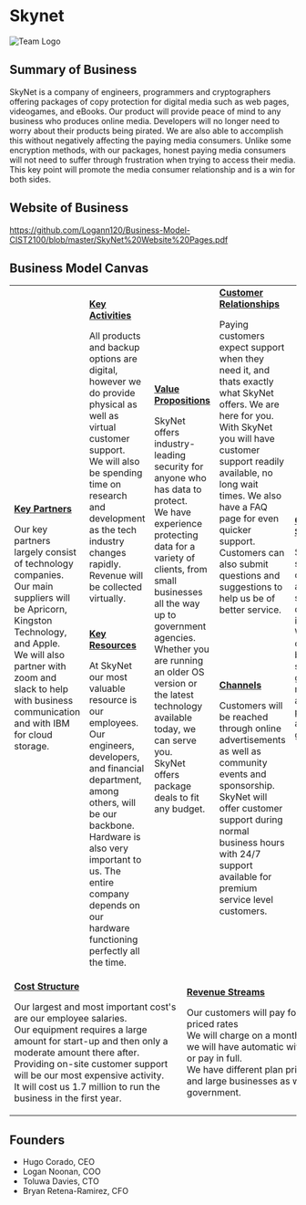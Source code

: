 # Skynet
![Team Logo](https://icon-library.com/images/information-technology-icon-png/information-technology-icon-png-28.jpg)
## Summary of Business
SkyNet is a company of engineers, programmers and cryptographers offering packages of copy protection for digital media such as web pages, videogames, and eBooks. Our product will provide peace of mind to any business who produces online media. Developers will no longer need to worry about their products being pirated. We are also able to accomplish this without negatively affecting the paying media consumers. Unlike some encryption methods, with our packages, honest paying media consumers will not need to suffer through frustration when trying to access their media. This key point will promote the media consumer relationship and is a win for both sides.      

## Website of Business
https://github.com/Logann120/Business-Model-CIST2100/blob/master/SkyNet%20Website%20Pages.pdf

## Business Model Canvas  

<table>
  <tr>
    <td rowspan="2">
      <b><a href="Key_Partners.md">Key Partners</a></b>
      <p>Our key partners largely consist of technology companies.<br>
      Our main suppliers will be Apricorn, Kingston Technology, and Apple.<br>
      We will also partner with zoom and slack to help with business communication and with IBM for cloud storage.</p>
    </td>
    <td>
      <b><a href="Key_Activities.md">Key Activities</a></b>
      <p>All products and backup options are digital, however we do provide physical as well as virtual customer support.<br>
      We will also be spending time on research and development as the tech industry changes rapidly.<br>
      Revenue will be collected virtually.</p>
    </td>
    <td rowspan="2" colspan="2">
      <b><a href="Value_Propositions.md">Value Propositions</a></b>
      <p>SkyNet offers industry-leading security for anyone who has data to protect.<br>
      We have experience protecting data for a variety of clients, from small businesses all the way up to government agencies.<br>   
      Whether you are running an older OS version or the latest technology available today, we can serve you.<br>
      SkyNet offers package deals to fit any budget.<br>
      <br><br><br><br><br>
    </td>
    <td>
      <b><a href="Customer_Relationships.md">Customer Relationships</a></b>
      <p>Paying customers expect support when they need it, and thats exactly what SkyNet offers. We are here for you.<br>
      With SkyNet you will have customer support readily available, no long wait times. We also have a FAQ page for even quicker support. 
      Customers can also submit questions and suggestions to help us be of better service.</p>
    </td>
    <td rowspan="2">
      <b><a href="Customer_Segments.md">Customer Segments</a></b>
      <p>SkyNet has something to offer for anyone with sensitive digital information.<br>
      We pride ourselves on being able to serve gamers, game manufacturers, authors, professionals and even government. </p>
    </td>
  </tr>
  <tr>
    <td>
      <b><a href="Key_Resources.md">Key Resources</a></b>
      <p>At SkyNet our most valuable resource is our employees. Our engineers, developers, and financial department, among others, will be our backbone.<br>
      Hardware is also very important to us. The entire company depends on our hardware functioning perfectly all the time. <br>
    </td>
    <td>
      <b><a href="Channels.md">Channels</a></b>
      <p>Customers will be reached through online advertisements as well as community events and sponsorship.<br>
      SkyNet will offer customer support during normal business hours with 24/7 support available for premium service level customers.</p>
    </td>
  </tr>
  <tr>
    <td colspan="3">
      <b><a href="Financial_Plan.md">Cost Structure</a></b>
      <p>Our largest and most important cost's are our employee salaries.<br>
      Our equipment requires a large amount for start-up and then only a moderate amount there after.<br>
      Providing on-site customer support will be our most expensive activity.<br>
      It will cost us 1.7 million to run the business in the first year.</p>
    </td>
    <td colspan="3">
      <b><a href="Financial_Plan.md">Revenue Streams</a></b>
      <p>Our customers will pay for competitively priced rates <br>
      We will charge on a monthly basis and we will have automatic withdraw option or pay in full.<br>
      We have different plan prices for small and large businesses as well as government.</p>
    </td>
  </tr>
</table>

## Founders
<!-- Team members -->
* Hugo Corado, CEO
* Logan Noonan, COO
* Toluwa Davies, CTO
* Bryan Retena-Ramirez, CFO
